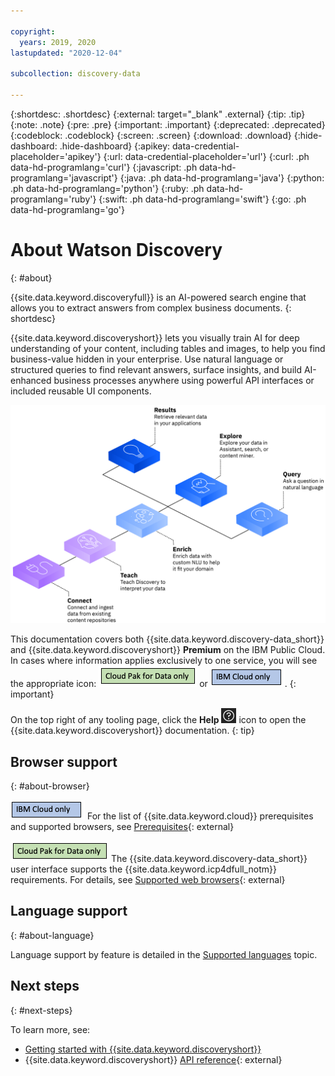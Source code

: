 ```yaml
---

copyright:
  years: 2019, 2020
lastupdated: "2020-12-04"

subcollection: discovery-data

---
```


{:shortdesc: .shortdesc}
{:external: target="_blank" .external}
{:tip: .tip}
{:note: .note}
{:pre: .pre}
{:important: .important}
{:deprecated: .deprecated}
{:codeblock: .codeblock}
{:screen: .screen}
{:download: .download}
{:hide-dashboard: .hide-dashboard}
{:apikey: data-credential-placeholder='apikey'} 
{:url: data-credential-placeholder='url'}
{:curl: .ph data-hd-programlang='curl'}
{:javascript: .ph data-hd-programlang='javascript'}
{:java: .ph data-hd-programlang='java'}
{:python: .ph data-hd-programlang='python'}
{:ruby: .ph data-hd-programlang='ruby'}
{:swift: .ph data-hd-programlang='swift'}
{:go: .ph data-hd-programlang='go'}

# About Watson Discovery
{: #about}

{{site.data.keyword.discoveryfull}} is an AI-powered search engine that allows you to extract answers from complex business documents.
{: shortdesc}

{{site.data.keyword.discoveryshort}} lets you visually train AI for deep understanding of your content, including tables and images, to help you find business-value hidden in your enterprise. Use natural language or structured queries to find relevant answers, surface insights, and build AI-enhanced business processes anywhere using powerful API interfaces or included reusable UI components.

![Discovery diagram](images/aboutdiscovery.png)

This documentation covers both {{site.data.keyword.discovery-data_short}} and {{site.data.keyword.discoveryshort}} **Premium** on the IBM Public Cloud. In cases where information applies exclusively to one service, you will see the appropriate icon: ![Cloud Pak for Data only](images/cpdonly.png) or ![IBM Cloud only](images/cloudonly.png).
{: important} 

On the top right of any tooling page, click the **Help** ![Help icon](images/help_icon.png) icon to open the {{site.data.keyword.discoveryshort}} documentation.
{: tip}

## Browser support
{: #about-browser}

![IBM Cloud only](images/cloudonly.png) For the list of {{site.data.keyword.cloud}} prerequisites and supported browsers, see [Prerequisites](https://cloud.ibm.com/docs/overview?topic=overview-prereqs-platform){: external}

![Cloud Pak for Data only](images/cpdonly.png) The {{site.data.keyword.discovery-data_short}} user interface supports the {{site.data.keyword.icp4dfull_notm}} requirements. For details, see [Supported web browsers](https://www.ibm.com/support/knowledgecenter/SSQNUZ_latest/cpd/plan/rhos-reqs.html#rhos-reqs__web){: external}

## Language support
{: #about-language}

Language support by feature is detailed in the [Supported languages](/docs/discovery-data?topic=discovery-data-language-support) topic.


## Next steps
{: #next-steps}

To learn more, see:

-  [Getting started with {{site.data.keyword.discoveryshort}}](/docs/discovery-data?topic=discovery-data-getting-started)
-  {{site.data.keyword.discoveryshort}} [API reference](https://{DomainName}/apidocs/discovery-data){: external}
